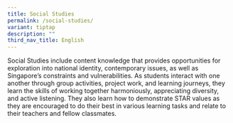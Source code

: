 ```yaml
---
title: Social Studies
permalink: /social-studies/
variant: tiptap
description: ""
third_nav_title: English
---
```

<p>Social Studies include content knowledge that provides opportunities for
exploration into national identity, contemporary issues, as well as Singapore’s
constraints and vulnerabilities. As students interact with one another
through group activities, project work, and learning journeys, they learn
the skills of working together harmoniously, appreciating diversity, and
active listening. They also learn how to demonstrate STAR values as they
are encouraged to do their best in various learning tasks and relate to
their teachers and fellow classmates.</p>